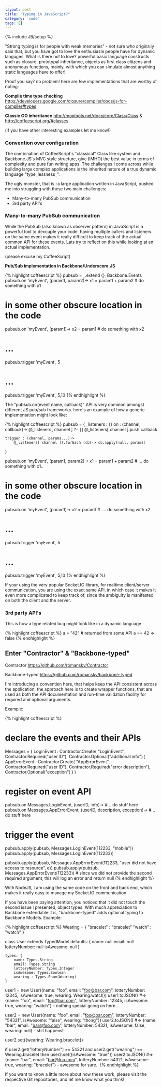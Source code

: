 ```yaml
---
layout: post
title: "Typing in JavaScript?"
category: 'code'
tags: []
---
```

{% include JB/setup %}

"Strong typing is for people with weak memories" - not sure who originally said that, but you have got to love the enthusiasm people have for dynamic languges. What is there not to love? powerful basic language constructs such as closure, prototypal inheritance, objects as first class citizens and anonymous functions, mainly, with which you can simulate almost anything static languages have to offer!

Proof you say? no problem! here are few implementations that are worthy of noting:

**Compile time type checking** https://developers.google.com/closure/compiler/docs/js-for-compiler#types

**Classic OO inheritance** http://mootools.net/docs/core/Class/Class & http://coffeescript.org/#classes

(if you have other interesting examples let me know!)

### Convention over configuration

The combination of CoffeeScript's "classical" Class like system and Backbone.JS's MVC style structure, give (IMHO) the best value in terms of complexity and pure fun writing apps. The challenges I come across while building large complex applications is the inherited nature of a true dynamic language  "type_lessness_".

The ugly monster, that is -a large application written in JavaScript, pushed me into struggling with these two main challenges:

 * Many-to-many PubSub communication
 * 3rd party API's

### Many-to-many PubSub communication

While the PubSub (also known as observer pattern) in JavaScript is a powerful tool to decouple your code, having multiple callers and listeners on the same event makes it really difficult to keep track of the actual common API for these events. Lats try to reflect on this while looking at an actual implementation.

(please excuse my CoffeeScript)


**Pub/Sub implementation in Backbone/Underscore.JS**

{% highlight coffeescript %}
pubsub = _.extend {}, Backbone.Events
pubsub.on 'myEvent', (param1, param2)->
	x1 = param1 + param2
	# do something with x1

# in some other obscure location in the code
pubsub.on 'myEvent', (param1)->
	x2 = param1
	# do something with x2

# ...
pubsub.trigger 'myEvent', 5
# ...
pubsub.trigger 'myEvent', 5,10
{% endhighlight %}

The "pubsub.on(event name, callback)" API is very common amongst different JS pub/sub frameworks. here's an example of how a generic implementation might look like:


{% highlight coffeescript %}
pubsub = {
	_listeners : {}
	on : (channel, callback)->
		@_listeners[ channel ] ?= []
		@_listeners[ channel ].push callback

	trigger : (channel, params...)->
		@_listeners[ channel ]?.forEach (cb)-> cb.apply(null, params)
}

pubsub.on 'myEvent', (param1, param2)->
	x1 = param1 + param2
	# ... do something with x1..

# in some other obscure location in the code
pubsub.on 'myEvent', (param1)->
	x2 = param1
	# .... do something with x2

# ...
pubsub.trigger 'myEvent', 5
# ...
pubsub.trigger 'myEvent', 5,10
{% endhighlight %}


If your using the very popular Socket.IO library, for realtime client/server communication, you are using the exact same API, in which case it makes it even more complicated to keep track of, since the ambiguity is manifested on both the client and the server.

### 3rd party API's

This is how a type related bug might look like in a dynamic language

{% highlight coffeescript %}
a = "42" # returned from some API
a == 42
=> false
{% endhighlight %}

## Enter "Contractor" & "Backbone-typed"

Contractor
https://github.com/romansky/Contractor

Backbone-typed
https://github.com/romansky/backbone-typed

I'm introducing a convention here, that helps keep the API consistent across the application, the approach here is to create wrapper functions, that are used as both the API documentation and run-time validation facility for required and optional arguments.

Example:

{% highlight coffeescript %}
# declare the events and their APIs
Messages = {
	LoginEvent : Contractor.Create( "LoginEvent", Contractor.Required("user ID"), Contractor.Optional("additional info") )
	AppErrorEvent : Contractor.Create( "AppErrorEvent", Contractor.Required("user ID"), Contractor.Required("error description"), Contractor.Optional("exception") )
}

# register on event API
pubsub.on Messages.LoginEvent, (userID, info)-> #... do stuff here
pubsub.on Messages.AppErrorEvent, (userID, description, exception)-> #... do stuff here

# trigger the event
pubsub.apply(pubsub, Messages.LoginEvent(112233, "mobile"))
pubsub.apply(pubsub, Messages.LoginEvent(112233))

pubsub.apply(pubsub, Messages.AppErrorEvent(112233, "user did not have access to resource", e))
pubsub.apply(pubsub, Messages.AppErrorEvent(112233)) # since we did not provide the second required argument, this will log an error and return null
{% endhighlight %}

With NodeJS, I am using the same code on the front and back end, which makes it really easy to manage my Socket.IO communication.

If you have been paying attention, you noticed that it did not touch the second issue I presented, object types. With much appreciation to Backbone extendable it is, "backbone-typed" adds optional typing to Backbone Models.
Example:

{% highlight coffeescript %}
Wearing = {
	"bracelet" : "bracelet"
	"watch" : "watch"
}

class User extends TypedModel
	defaults: {
		name: null
		email: null
		lotteryNumber: null
		isAwesome: null
	}

	types: {
		name: Types.String
		email: Types.String
		lotteryNumber: Types.Integer
		isAwesome: Types.Boolean
		wearing : Types.Enum(Wearing)
	}

user1 = new User({name: "foo", email: "foo@bar.com", lotteryNumber: 12345, isAwesome: true, wearing: Wearing.watch})
user1.toJSON() #=> {name: "foo", email: "foo@bar.com", lotteryNumber: 12345, isAwesome: true, wearing: "watch"} - nothing special going on here..

user2 = new User({name: "foo", email: "foo@bar.com", lotteryNumber: "54321", isAwesome: "false", wearing: "thong"})
user2.toJSON() #=> {name: "bar", email: "bar@foo.com", lotteryNumber: 54321, isAwesome: false, wearing: null} - shit happens!

user2.set({wearing: Wearing.bracelet})

if user2.get("lotteryNumber") == 54321 and user2.get("wearing") == Wearing.bracelet then user2.set({isAwesome: "true"})
user2.toJSON() #=> {name: "bar", email: "bar@foo.com", lotteryNumber: 54321, isAwesome: true, wearing: "bracelet"} - awesome for sure..
{% endhighlight %}

If you want to know a little more about how these work, please visit the respective Git repositories, and let me know what you think!
